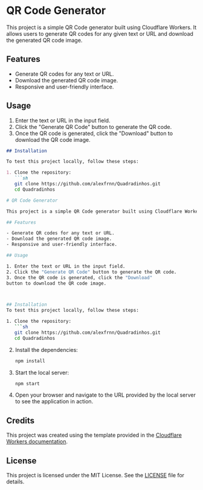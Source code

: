 # QR Code Generator

This project is a simple QR Code generator built using Cloudflare Workers. It allows users to generate QR codes for any given text or URL and download the generated QR code image.

## Features

- Generate QR codes for any text or URL.
- Download the generated QR code image.
- Responsive and user-friendly interface.

## Usage

1. Enter the text or URL in the input field.
2. Click the "Generate QR Code" button to generate the QR code.
3. Once the QR code is generated, click the "Download" button to download the QR code image.

```markdown
## Installation

To test this project locally, follow these steps:

1. Clone the repository:
   ```sh
   git clone https://github.com/alexfrnn/Quadradinhos.git
   cd Quadradinhos

# QR Code Generator

This project is a simple QR Code generator built using Cloudflare Workers. It allows users to generate QR codes for any given text or URL and download the generated QR code image.

## Features

- Generate QR codes for any text or URL.
- Download the generated QR code image.
- Responsive and user-friendly interface.

## Usage

1. Enter the text or URL in the input field.
2. Click the "Generate QR Code" button to generate the QR code.
3. Once the QR code is generated, click the "Download" 
button to download the QR code image.



## Installation
To test this project locally, follow these steps:

1. Clone the repository:
   ```sh
   git clone https://github.com/alexfrnn/Quadradinhos.git
   cd Quadradinhos
   ```

2. Install the dependencies:
   ```sh
   npm install
   ```

3. Start the local server:
   ```sh
   npm start
   ```

4. Open your browser and navigate to the URL provided by the local server to see the application in action.

## Credits

This project was created using the template provided in the [Cloudflare Workers documentation](https://developers.cloudflare.com/workers/).

## License

This project is licensed under the MIT License. See the [LICENSE](LICENSE) file for details.
```